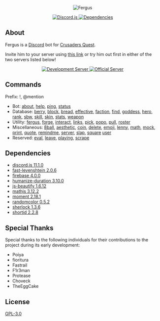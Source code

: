 <div align="center">
  <p>
    <img src="https://raw.githubusercontent.com/Johj/fergus/master/assets/banner.png" title="Fergus" />
  </p>

  <a href="https://www.npmjs.com/package/discord.js">
    <img src="https://img.shields.io/badge/discord.js-v11.1.0-blue.svg" title="Discord.js" />
  </a>
  <a href="https://david-dm.org/Johj/fergus">
    <img src="https://img.shields.io/david/Johj/fergus.svg" title="Dependencies" />
  </a>
</div>

## About
Fergus is a [Discord](https://discordapp.com/) bot for [Crusaders Quest](https://play.google.com/store/apps/details?id=com.nhnent.SKQUEST).

Invite him to your server using [this link](https://goo.gl/nDluCQ) or try him out first in either of the two servers listed below!

<div align="center">
  <a href="https://discord.gg/WjEFnzC">
    <img src="https://discordapp.com/api/guilds/258167954913361930/embed.png?style=banner2" title="Development Server"/>
  </a>
  <a href="https://discord.gg/6TRnyhj">
    <img src="https://discordapp.com/api/guilds/206599473282023424/embed.png?style=banner2" title="Official Server"/>
  </a>
</div>

## Commands
Prefix: !, @mention

- Bot:
  [about](https://github.com/Johj/fergus/blob/master/commands/about.js),
  [help](https://github.com/Johj/fergus/blob/master/commands/help.js),
  [ping](https://github.com/Johj/fergus/blob/master/commands/ping.js),
  [status](https://github.com/Johj/fergus/blob/master/commands/status.js)
- Database:
  [berry](https://github.com/Johj/fergus/blob/master/commands/berry.js),
  [block](https://github.com/Johj/fergus/blob/master/commands/block.js),
  [bread](https://github.com/Johj/fergus/blob/master/commands/bread.js),
  [effective](https://github.com/Johj/fergus/blob/master/commands/effective.js),
  [faction](https://github.com/Johj/fergus/blob/master/commands/faction.js),
  [find](https://github.com/Johj/fergus/blob/master/commands/find.js),
  [goddess](https://github.com/Johj/fergus/blob/master/commands/goddess.js),
  [hero](https://github.com/Johj/fergus/blob/master/commands/hero.js),
  [rank](https://github.com/Johj/fergus/blob/master/commands/rank.js),
  [sbw](https://github.com/Johj/fergus/blob/master/commands/sbw.js),
  [skill](https://github.com/Johj/fergus/blob/master/commands/skill.js),
  [skin](https://github.com/Johj/fergus/blob/master/commands/skin.js),
  [stats](https://github.com/Johj/fergus/blob/master/commands/stats.js),
  [weapon](https://github.com/Johj/fergus/blob/master/commands/weapon.js)
- Utility:
  [fergus](https://github.com/Johj/fergus/blob/master/commands/fergus.js),
  [forge](https://github.com/Johj/fergus/blob/master/commands/forge.js),
  [interact](https://github.com/Johj/fergus/blob/master/commands/interact.js),
  [links](https://github.com/Johj/fergus/blob/master/commands/links.js),
  [pick](https://github.com/Johj/fergus/blob/master/commands/pick.js),
  [popo](https://github.com/Johj/fergus/blob/master/commands/popo.js),
  [pull](https://github.com/Johj/fergus/blob/master/commands/pull.js),
  [roster](https://github.com/Johj/fergus/blob/master/commands/roster.js)
- Miscellaneous:
  [8ball](https://github.com/Johj/fergus/blob/master/commands/8ball.js),
  [aesthetic](https://github.com/Johj/fergus/blob/master/commands/aesthetic.js),
  [coin](https://github.com/Johj/fergus/blob/master/commands/coin.js),
  [delete](https://github.com/Johj/fergus/blob/master/commands/delete.js),
  [emoji](https://github.com/Johj/fergus/blob/master/commands/emoji.js),
  [lenny](https://github.com/Johj/fergus/blob/master/commands/lenny.js),
  [math](https://github.com/Johj/fergus/blob/master/commands/math.js),
  [mock](https://github.com/Johj/fergus/blob/master/commands/mock.js),
  [print](https://github.com/Johj/fergus/blob/master/commands/print.js),
  [quote](https://github.com/Johj/fergus/blob/master/commands/quote.js),
  [remindme](https://github.com/Johj/fergus/blob/master/commands/remindme.js),
  [server](https://github.com/Johj/fergus/blob/master/commands/server.js),
  [slap](https://github.com/Johj/fergus/blob/master/commands/slap.js),
  [square](https://github.com/Johj/fergus/blob/master/commands/square.js)
  [user](https://github.com/Johj/fergus/blob/master/commands/user.js)
- Reserved:
  [eval](https://github.com/Johj/fergus/blob/master/commands/eval.js),
  [leave](https://github.com/Johj/fergus/blob/master/commands/leave.js),
  [playing](https://github.com/Johj/fergus/blob/master/commands/playing.js),
  [scrape](https://github.com/Johj/fergus/blob/master/commands/scrape.js)

## Dependencies
- [discord.js 11.1.0](https://www.npmjs.com/package/discord.js)
- [fast-levenshtein 2.0.6](https://www.npmjs.com/package/fast-levenshtein)
- [firebase 4.0.0](https://www.npmjs.com/package/firebase)
- [humanize-duration 3.10.0](https://www.npmjs.com/package/humanize-duration)
- [js-beautify 1.6.12](https://www.npmjs.com/package/js-beautify)
- [mathjs 3.12.2](https://www.npmjs.com/package/mathjs)
- [moment 2.18.1](https://www.npmjs.com/package/moment)
- [randomcolor 0.5.2](https://www.npmjs.com/package/randomcolor)
- [sherlock 1.3.6](https://github.com/neilgupta/Sherlock)
- [shortid 2.2.8](https://www.npmjs.com/package/shortid)

## Special Thanks
Special thanks to the following individuals for their contributions to the project during its early development:
- Poiya
- fioritura
- Fastrail
- F1r3man
- Protease
- Choveck
- TheEggCake

## License
[GPL-3.0](https://raw.githubusercontent.com/Johj/fergus/master/LICENSE)
